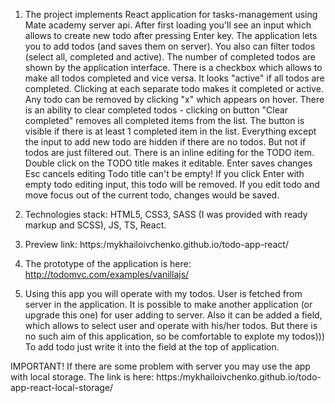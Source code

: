 1. The project implements React application for tasks-management using Mate academy server api.
After first loading you'll see an input which allows to create new todo after pressing Enter key.
The application lets you to add todos (and saves them on server).
You also can filter todos (select all, completed and active). The number of completed todos are shown
by the application interface. There is a checkbox which allows to make all todos completed and vice versa.
It looks "active" if all todos are completed.
Clicking at each separate todo makes it completed or active.
Any todo can be removed by clicking "x" which appears on hover.
There is an ability to clear completed todos - clicking on button "Clear completed" removes all completed items from the list.
The button is visible if there is at least 1 completed item in the list.
Everything except the input to add new todo are hidden if there are no todos. But not if todos are just filtered out.
There is an inline editing for the TODO item. Double click on the TODO title makes it editable.
Enter saves changes
Esc cancels editing
Todo title can't be empty! If you click Enter with empty todo editing input, this todo will be removed.
If you edit todo and move focus out of the current todo, changes would be saved.

2. Technologies stack: HTML5, CSS3, SASS (I was provided with ready markup and SCSS), JS, TS, React.

3. Preview link: https:/mykhailoivchenko.github.io/todo-app-react/

4. The prototype of the application is here: http://todomvc.com/examples/vanillajs/

5. Using this app you will operate with my todos. User is fetched from server in the application.
It is possible to make another application (or upgrade this one) for user adding to server.
Also it can be added a field, which allows to select user and operate with his/her todos.
But there is no such aim of this application, so be comfortable to explote my todos)))
To add todo just write it into the field at the top of application.

IMPORTANT! If there are some problem with server you may use the app with local storage.
The link is here: https:/mykhailoivchenko.github.io/todo-app-react-local-storage/
